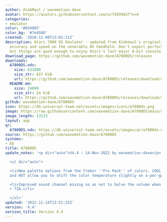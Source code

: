 ```yaml
---
author: AlekMaul / wavemotion-dave
avatar: https://avatars.githubusercontent.com/u/75039837?v=4
categories:
- emulator
color: '#834885'
color_bg: '#7e4580'
created: '2020-12-09T13:01:31Z'
description: Atari 7800 DS Emulator - updated from Alekmaul's original. Striving for
  accuracy and speed on the venerable DS handheld. Don't expect perfect emulation
  but things are good enough to enjoy Atari's last major 8-bit console.
download_page: https://github.com/wavemotion-dave/A7800DS/releases
downloads:
  A7800DS.nds:
    size: 631808
    size_str: 617 KiB
    url: https://github.com/wavemotion-dave/A7800DS/releases/download/4.4/A7800DS.nds
  README.md:
    size: 24699
    size_str: 24 KiB
    url: https://github.com/wavemotion-dave/A7800DS/releases/download/4.4/README.md
github: wavemotion-dave/A7800DS
icon: https://db.universal-team.net/assets/images/icons/a7800ds.png
image: https://raw.githubusercontent.com/wavemotion-dave/A7800DS/main/arm9/gfx/bgTop.png
image_length: 13123
layout: app
qr:
  A7800DS.nds: https://db.universal-team.net/assets/images/qr/a7800ds-nds.png
source: https://github.com/wavemotion-dave/A7800DS
systems:
- DS
title: A7800DS
update_notes: '<p dir="auto">V4.4 : 14-Nov-2022 by wavemotion-dave</p>

  <ul dir="auto">

  <li>New palette options from the Trebor ''Pro Pack'' of colors. COOL, WARM (default),
  and HOT allow you to shift the color temperature slightly on a per-game basis.</li>

  <li>Improved sound channel mixing so as not to halve the volume when mixing POKEY
  + TIA.</li>

  </ul>'
updated: '2022-11-14T13:51:25Z'
version: '4.4'
version_title: Version 4.4
---
```

